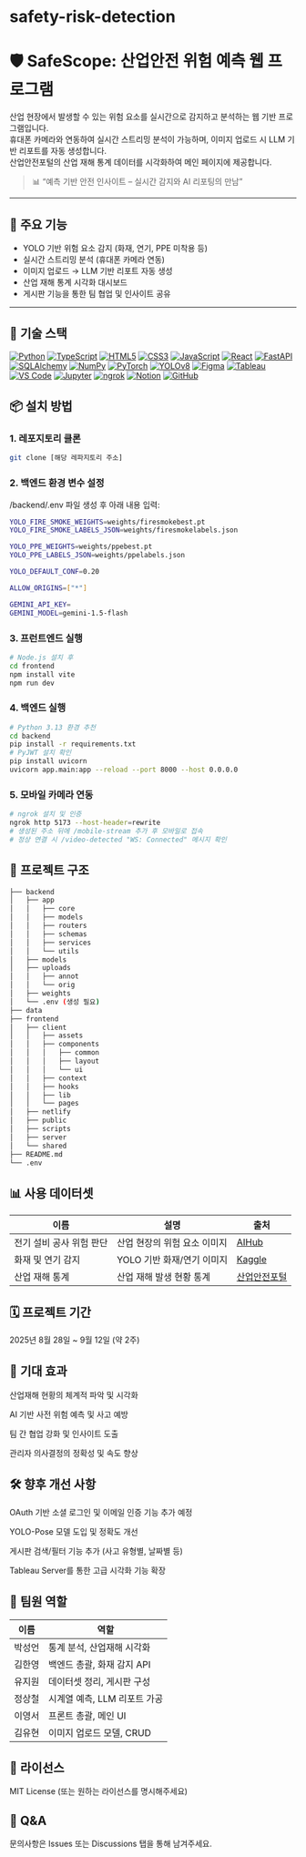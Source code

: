 # safety-risk-detection
# 🛡️ SafeScope: 산업안전 위험 예측 웹 프로그램

산업 현장에서 발생할 수 있는 위험 요소를 실시간으로 감지하고 분석하는 웹 기반 프로그램입니다.  
휴대폰 카메라와 연동하여 실시간 스트리밍 분석이 가능하며, 이미지 업로드 시 LLM 기반 리포트를 자동 생성합니다.  
산업안전포털의 산업 재해 통계 데이터를 시각화하여 메인 페이지에 제공합니다.

> 📊 “예측 기반 안전 인사이트 – 실시간 감지와 AI 리포팅의 만남”

---

## 🚀 주요 기능

- YOLO 기반 위험 요소 감지 (화재, 연기, PPE 미착용 등)
- 실시간 스트리밍 분석 (휴대폰 카메라 연동)
- 이미지 업로드 → LLM 기반 리포트 자동 생성
- 산업 재해 통계 시각화 대시보드
- 게시판 기능을 통한 팀 협업 및 인사이트 공유

---

## 🧠 기술 스택

[![Python](https://img.shields.io/badge/Python-3.13-blue?logo=python&logoColor=white)](https://www.python.org/)
[![TypeScript](https://img.shields.io/badge/TypeScript-3178C6?logo=typescript&logoColor=white)](https://www.typescriptlang.org/)
[![HTML5](https://img.shields.io/badge/HTML5-E34F26?logo=html5&logoColor=white)](https://developer.mozilla.org/docs/Web/HTML)
[![CSS3](https://img.shields.io/badge/CSS3-1572B6?logo=css3&logoColor=white)](https://developer.mozilla.org/docs/Web/CSS)
[![JavaScript](https://img.shields.io/badge/JavaScript-F7DF1E?logo=javascript&logoColor=black)](https://developer.mozilla.org/docs/Web/JavaScript)
[![React](https://img.shields.io/badge/React-61DAFB?logo=react&logoColor=black)](https://react.dev/)
[![FastAPI](https://img.shields.io/badge/FastAPI-009688?logo=fastapi&logoColor=white)](https://fastapi.tiangolo.com/)
[![SQLAlchemy](https://img.shields.io/badge/SQLAlchemy-D71F00?logo=databricks&logoColor=white)](https://www.sqlalchemy.org/)
[![NumPy](https://img.shields.io/badge/NumPy-013243?logo=numpy&logoColor=white)](https://numpy.org/)
[![PyTorch](https://img.shields.io/badge/PyTorch-EE4C2C?logo=pytorch&logoColor=white)](https://pytorch.org/)
[![YOLOv8](https://img.shields.io/badge/YOLOv8-00FFFF?logo=github&logoColor=black)](https://github.com/ultralytics/ultralytics)
[![Figma](https://img.shields.io/badge/Figma-F24E1E?logo=figma&logoColor=white)](https://www.figma.com/)
[![Tableau](https://img.shields.io/badge/Tableau-E97627?logo=tableau&logoColor=white)](https://www.tableau.com/)
[![VS Code](https://img.shields.io/badge/VS%20Code-007ACC?logo=visualstudiocode&logoColor=white)](https://code.visualstudio.com/)
[![Jupyter](https://img.shields.io/badge/Jupyter-F37626?logo=jupyter&logoColor=white)](https://jupyter.org/)
[![ngrok](https://img.shields.io/badge/ngrok-1F1E37?logo=ngrok&logoColor=white)](https://ngrok.com/)
[![Notion](https://img.shields.io/badge/Notion-000000?logo=notion&logoColor=white)](https://www.notion.so/)
[![GitHub](https://img.shields.io/badge/GitHub-181717?logo=github&logoColor=white)](https://github.com/)


## 📦 설치 방법

### 1. 레포지토리 클론

```bash
git clone [해당 레파지토리 주소]
```

### 2. 백엔드 환경 변수 설정

/backend/.env 파일 생성 후 아래 내용 입력:

```bash
YOLO_FIRE_SMOKE_WEIGHTS=weights/firesmokebest.pt
YOLO_FIRE_SMOKE_LABELS_JSON=weights/firesmokelabels.json

YOLO_PPE_WEIGHTS=weights/ppebest.pt
YOLO_PPE_LABELS_JSON=weights/ppelabels.json

YOLO_DEFAULT_CONF=0.20

ALLOW_ORIGINS=["*"]

GEMINI_API_KEY=
GEMINI_MODEL=gemini-1.5-flash
```

### 3. 프런트엔드 실행

```bash
# Node.js 설치 후
cd frontend
npm install vite
npm run dev
```

### 4. 백엔드 실행

```bash
# Python 3.13 환경 추천
cd backend
pip install -r requirements.txt
# PyJWT 설치 확인
pip install uvicorn
uvicorn app.main:app --reload --port 8000 --host 0.0.0.0
```

### 5. 모바일 카메라 연동

```bash
# ngrok 설치 및 인증
ngrok http 5173 --host-header=rewrite
# 생성된 주소 뒤에 /mobile-stream 추가 후 모바일로 접속
# 정상 연결 시 /video-detected "WS: Connected" 메시지 확인
```

## 📁 프로젝트 구조

```bash
├── backend
│   ├── app
│   │   ├── core
│   │   ├── models
│   │   ├── routers
│   │   ├── schemas
│   │   ├── services
│   │   └── utils
│   ├── models
│   ├── uploads
│   │   ├── annot
│   │   └── orig
│   ├── weights
│   └── .env (생성 필요)
├── data
├── frontend
│   ├── client
│   │   ├── assets
│   │   ├── components
│   │   │   ├── common
│   │   │   ├── layout
│   │   │   └── ui
│   │   ├── context
│   │   ├── hooks
│   │   ├── lib
│   │   └── pages
│   ├── netlify
│   ├── public
│   ├── scripts
│   ├── server
│   └── shared
├── README.md
└── .env
```

## 📊 사용 데이터셋

| 이름                 | 설명                          | 출처             |
|----------------------|-------------------------------|------------------|
| 전기 설비 공사 위험 판단 | 산업 현장의 위험 요소 이미지     | [AIHub](https://aihub.or.kr/aihubdata/data/view.do?pageIndex=1&currMenu=&topMenu=&srchOptnCnd=OPTNCND001&searchKeyword=%EC%A0%84%EA%B8%B0+%EC%84%A4%EB%B9%84&srchDetailCnd=DETAILCND001&srchOrder=ORDER001&srchPagePer=80&srchDataRealmCode=REALM005&aihubDataSe=data&dataSetSn=71771) |
| 화재 및 연기 감지       | YOLO 기반 화재/연기 이미지       | [Kaggle](https://www.kaggle.com/datasets/sayedgamal99/smoke-fire-detection-yolo) |
| 산업 재해 통계         | 산업 재해 발생 현황 통계         | [산업안전포털](https://portal.kosha.or.kr/archive/indus-acc-statis/indus-status-data) |


## 🗓️ 프로젝트 기간

2025년 8월 28일 ~ 9월 12일 (약 2주)

## 🎯 기대 효과

산업재해 현황의 체계적 파악 및 시각화

AI 기반 사전 위험 예측 및 사고 예방

팀 간 협업 강화 및 인사이트 도출

관리자 의사결정의 정확성 및 속도 향상

## 🛠️ 향후 개선 사항

OAuth 기반 소셜 로그인 및 이메일 인증 기능 추가 예정

YOLO-Pose 모델 도입 및 정확도 개선

게시판 검색/필터 기능 추가 (사고 유형별, 날짜별 등)

Tableau Server를 통한 고급 시각화 기능 확장

## 👥 팀원 역할

| 이름   | 역할                             |
|--------|----------------------------------|
| 박성언 | 통계 분석, 산업재해 시각화       |
| 김한영 | 백엔드 총괄, 화재 감지 API        |
| 유지원 | 데이터셋 정리, 게시판 구성        |
| 정상철 | 시계열 예측, LLM 리포트 가공      |
| 이영서 | 프론트 총괄, 메인 UI              |
| 김유현 | 이미지 업로드 모델, CRUD          |


## 📄 라이선스

MIT License (또는 원하는 라이선스를 명시해주세요)

## 🙋 Q&A

문의사항은 Issues 또는 Discussions 탭을 통해 남겨주세요.